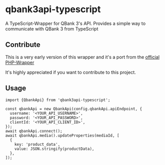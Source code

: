 # qbank3api-typescript
A TypeScript-Wrapper for QBank 3's API. Provides a simple way to communicate with QBank 3 from TypeScript

## Contribute
This is a very early version of this wrapper and it's a port from the [official PHP-Wrapper](https://bitbucket.org/qbnk/qbank3api-phpwrapper/src/master/)

It's highly appreciated if you want to contribute to this project. 

## Usage
```
import {QbankApi} from 'qbank3api-typescript';

const qbankApi = new QbankApi(config.qbankApi.apiEndpoint, {
  username: '<YOUR_API_USERNAME>',
  password: '<YOUR_API_PASSWORD>',
  clientId: '<YOUR_API_CLIENT_ID>',
});
await qbankApi.connect();
await qbankApi.media().updateProperties(mediaId, [
  {
    key: 'product_data',
    value: JSON.stringify(productData),
  },
]);
```
